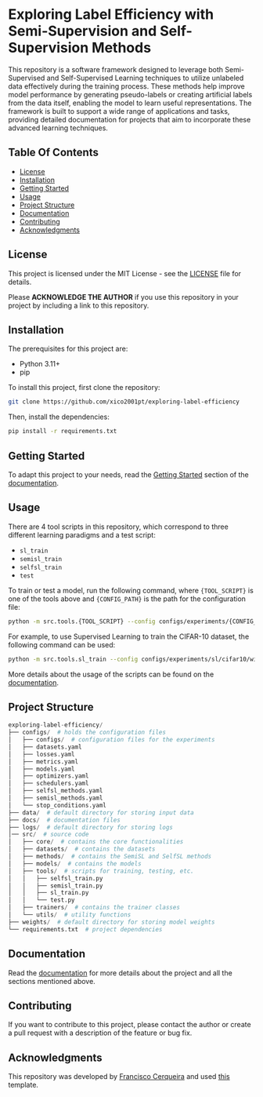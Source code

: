 # Exploring Label Efficiency with Semi-Supervision and Self-Supervision Methods

This repository is a software framework designed to leverage both Semi-Supervised and Self-Supervised Learning techniques to utilize unlabeled data effectively during the training process. These methods help improve model performance by generating pseudo-labels or creating artificial labels from the data itself, enabling the model to learn useful representations. The framework is built to support a wide range of applications and tasks, providing detailed documentation for projects that aim to incorporate these advanced learning techniques.

## Table Of Contents

- [License](#license)
- [Installation](#installation)
- [Getting Started](#getting-started)
- [Usage](#usage)
- [Project Structure](#project-structure)
- [Documentation](#documentation)
- [Contributing](#contributing)
- [Acknowledgments](#acknowledgments)

## License

This project is licensed under the MIT License - see the [LICENSE](LICENSE) file for details.

Please **ACKNOWLEDGE THE AUTHOR** if you use this repository in your project by including a link to this repository.

## Installation

The prerequisites for this project are:

- Python 3.11+
- pip

To install this project, first clone the repository:

```bash
git clone https://github.com/xico2001pt/exploring-label-efficiency
```

Then, install the dependencies:

```bash
pip install -r requirements.txt
```

## Getting Started

To adapt this project to your needs, read the [Getting Started](docs/README.md#getting-started) section of the [documentation](docs/README.md).

## Usage

There are 4 tool scripts in this repository, which correspond to three different learning paradigms and a test script:
- `sl_train`
- `semisl_train`
- `selfsl_train`
- `test`

To train or test a model, run the following command, where `{TOOL_SCRIPT}` is one of the tools above and `{CONFIG_PATH}` is the path for the configuration file:

```bash
python -m src.tools.{TOOL_SCRIPT} --config configs/experiments/{CONFIG_PATH}
```

For example, to use Supervised Learning to train the CIFAR-10 dataset, the following command can be used:

```bash
python -m src.tools.sl_train --config configs/experiments/sl/cifar10/wideresnet/sl_cifar10_wideresnet.yaml
```

More details about the usage of the scripts can be found on the [documentation](docs/README.md).

## Project Structure

```python
exploring-label-efficiency/
├── configs/  # holds the configuration files
│   ├── configs/  # configuration files for the experiments
│   ├── datasets.yaml
│   ├── losses.yaml
│   ├── metrics.yaml
│   ├── models.yaml
│   ├── optimizers.yaml
│   ├── schedulers.yaml
│   ├── selfsl_methods.yaml
│   ├── semisl_methods.yaml
│   └── stop_conditions.yaml
├── data/  # default directory for storing input data
├── docs/  # documentation files
├── logs/  # default directory for storing logs
│── src/  # source code
│   ├── core/  # contains the core functionalities
│   ├── datasets/  # contains the datasets
│   ├── methods/  # contains the SemiSL and SelfSL methods
│   ├── models/  # contains the models
│   ├── tools/  # scripts for training, testing, etc.
│   │   ├── selfsl_train.py
│   │   ├── semisl_train.py
│   │   ├── sl_train.py
│   │   └── test.py
│   ├── trainers/  # contains the trainer classes
│   └── utils/  # utility functions
├── weights/  # default directory for storing model weights
└── requirements.txt  # project dependencies
```

## Documentation

Read the [documentation](docs/README.md) for more details about the project and all the sections mentioned above.


## Contributing

If you want to contribute to this project, please contact the author or create a pull request with a description of the feature or bug fix.

## Acknowledgments

This repository was developed by [Francisco Cerqueira](https://github.com/xico2001pt) and used [this](https://github.com/xico2001pt/pytorch-project-template) template.
